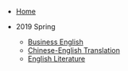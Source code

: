 - [Home](/)

- 2019 Spring
  - [Business English](107-2/business-english.md)
  - [Chinese-English Translation](107-2/chinese-english-translation.md)
  - [English Literature](107-2/english-literature.md)
